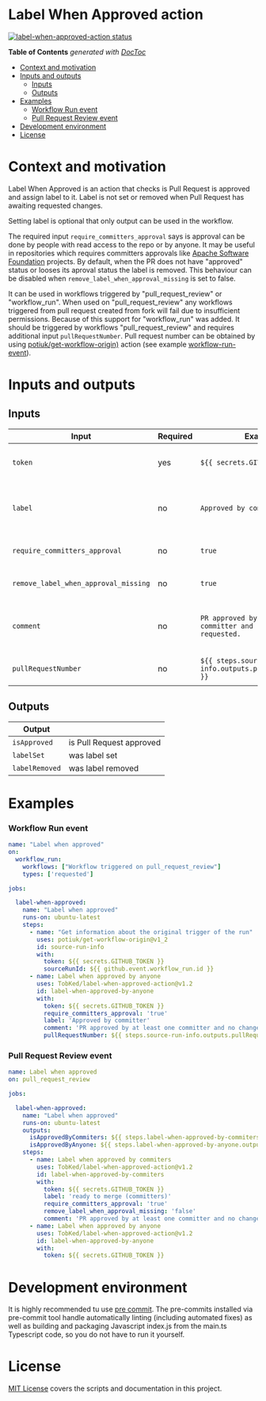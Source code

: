 # Label When Approved action

<p><a href="https://github.com/TobKed/label-when-approved-action/actions">
<img alt="label-when-approved-action status"
    src="https://github.com/TobKed/label-when-approved-action/workflows/Test%20the%20build/badge.svg"></a>


<!-- START doctoc generated TOC please keep comment here to allow auto update -->
<!-- DON'T EDIT THIS SECTION, INSTEAD RE-RUN doctoc TO UPDATE -->
**Table of Contents**  *generated with [DocToc](https://github.com/thlorenz/doctoc)*

- [Context and motivation](#context-and-motivation)
- [Inputs and outputs](#inputs-and-outputs)
  - [Inputs](#inputs)
  - [Outputs](#outputs)
- [Examples](#examples)
    - [Workflow Run event](#workflow-run-event)
    - [Pull Request Review event](#pull-request-review-event)
- [Development environment](#development-environment)
- [License](#license)

<!-- END doctoc generated TOC please keep comment here to allow auto update -->

# Context and motivation

Label When Approved is an action that checks is Pull Request is approved and assign label to it.
Label is not set or removed when Pull Request has awaiting requested changes.

Setting label is optional that only output can be used in the workflow.

The required input `require_committers_approval` says is approval can be done by people with read access to the repo
or by anyone. It may be useful in repositories which requires committers approvals like [Apache Software Foundation](https://github.com/apache/)
projects. By default, when the PR does not have "approved" status or looses its aproval status the label is removed.
This behaviour can be disabled when `remove_label_when_approval_missing` is set to false.

It can be used in workflows triggered by "pull_request_review" or "workflow_run".
When used on "pull_request_review" any workflows triggered from pull request created from fork will fail
due to insufficient permissions. Because of this support for "workflow_run" was added.
It should be triggered by workflows "pull_request_review" and requires additional input `pullRequestNumber`.
Pull request number can be obtained by using [potiuk/get-workflow-origin)](https://github.com/potiuk/get-workflow-origin) action (see example [workflow-run-event](#workflow-run-event)).


# Inputs and outputs

## Inputs

| Input                                | Required | Example                                                           | Comment                                                                       |
|--------------------------------------|----------|-------------------------------------------------------------------|-------------------------------------------------------------------------------|
| `token`                              | yes      | `${{ secrets.GITHUB_TOKEN }}`                                     | The github token passed from `${{ secrets.GITHUB_TOKEN }}`                    |
| `label`                              | no       | `Approved by committers`                                          | Label to be added/removed to the Pull Request if approved/not approved        |
| `require_committers_approval`        | no       | `true`                                                            | Is approval from user with write permission required                          |
| `remove_label_when_approval_missing` | no       | `true`                                                            | Should label be removed when approval is missing                              |
| `comment`                            | no       | `PR approved by at least one committer and no changes requested.` | Add optional comment to the PR when approved (requires label input to be set) |
| `pullRequestNumber`                  | no       | `${{ steps.source-run-info.outputs.pullRequestNumber }}`          | Pull request number if triggered  by "worfklow_run"                           |

## Outputs

| Output         |                              |
|----------------|------------------------------|
| `isApproved`   | is Pull Request approved     |
| `labelSet`     | was label set                |
| `labelRemoved` | was label removed            |

# Examples

### Workflow Run event

```yaml
name: "Label when approved"
on:
  workflow_run:
    workflows: ["Workflow triggered on pull_request_review"]
    types: ['requested']

jobs:

  label-when-approved:
    name: "Label when approved"
    runs-on: ubuntu-latest
    steps:
      - name: "Get information about the original trigger of the run"
        uses: potiuk/get-workflow-origin@v1_2
        id: source-run-info
        with:
          token: ${{ secrets.GITHUB_TOKEN }}
          sourceRunId: ${{ github.event.workflow_run.id }}
      - name: Label when approved by anyone
        uses: TobKed/label-when-approved-action@v1.2
        id: label-when-approved-by-anyone
        with:
          token: ${{ secrets.GITHUB_TOKEN }}
          require_committers_approval: 'true'
          label: 'Approved by committer'
          comment: 'PR approved by at least one committer and no changes requested.'
          pullRequestNumber: ${{ steps.source-run-info.outputs.pullRequestNumber }}
```

### Pull Request Review event

```yaml
name: Label when approved
on: pull_request_review

jobs:

  label-when-approved:
    name: "Label when approved"
    runs-on: ubuntu-latest
    outputs:
      isApprovedByCommiters: ${{ steps.label-when-approved-by-commiters.outputs.isApproved }}
      isApprovedByAnyone: ${{ steps.label-when-approved-by-anyone.outputs.isApproved }}
    steps:
      - name: Label when approved by commiters
        uses: TobKed/label-when-approved-action@v1.2
        id: label-when-approved-by-commiters
        with:
          token: ${{ secrets.GITHUB_TOKEN }}
          label: 'ready to merge (committers)'
          require_committers_approval: 'true'
          remove_label_when_approval_missing: 'false'
          comment: 'PR approved by at least one committer and no changes requested.'
      - name: Label when approved by anyone
        uses: TobKed/label-when-approved-action@v1.2
        id: label-when-approved-by-anyone
        with:
          token: ${{ secrets.GITHUB_TOKEN }}
```

# Development environment

It is highly recommended tu use [pre commit](https://pre-commit.com). The pre-commits
installed via pre-commit tool handle automatically linting (including automated fixes) as well
as building and packaging Javascript index.js from the main.ts Typescript code, so you do not have
to run it yourself.

# License
[MIT License](LICENSE) covers the scripts and documentation in this project.
